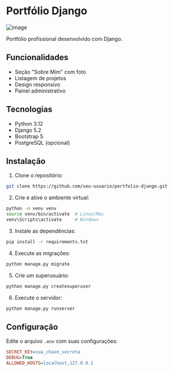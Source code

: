 # Portfólio Django
![image](https://github.com/user-attachments/assets/11829f45-6ca2-4fbd-8877-6737cadd9692)



Portfólio profissional desenvolvido com Django.

## Funcionalidades

- Seção "Sobre Mim" com foto
- Listagem de projetos
- Design responsivo
- Painel administrativo

## Tecnologias

- Python 3.12
- Django 5.2
- Bootstrap 5
- PostgreSQL (opcional)

## Instalação

1. Clone o repositório:
```bash
git clone https://github.com/seu-usuario/portfolio-django.git
```

2. Crie e ative o ambiente virtual:
```bash
python -m venv venv
source venv/bin/activate  # Linux/Mac
venv\Scripts\activate     # Windows
```

3. Instale as dependências:
```bash
pip install -r requirements.txt
```

4. Execute as migrações:
```bash
python manage.py migrate
```

5. Crie um superusuário:
```bash
python manage.py createsuperuser
```

6. Execute o servidor:
```bash
python manage.py runserver
```

## Configuração

Edite o arquivo `.env` com suas configurações:

```ini
SECRET_KEY=sua_chave_secreta
DEBUG=True
ALLOWED_HOSTS=localhost,127.0.0.1
```
